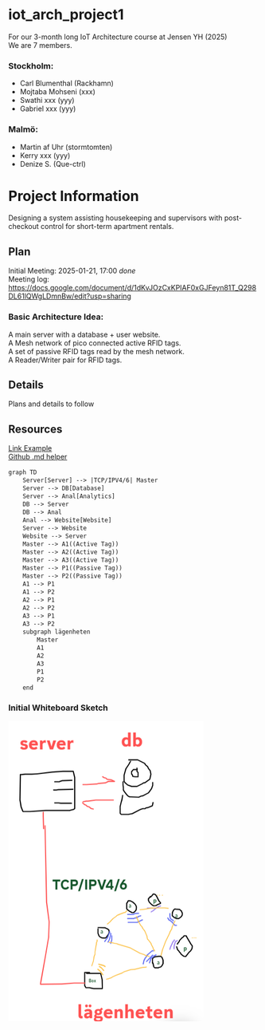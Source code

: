 # iot_arch_project1

For our 3-month long IoT Architecture course at Jensen YH (2025)  
We are 7 members.  
### Stockholm:
* Carl Blumenthal (Rackhamn)
* Mojtaba Mohseni (xxx)
* Swathi xxx (yyy)
* Gabriel xxx (yyy)
### Malmö:
* Martin af Uhr (stormtomten)
* Kerry xxx (yyy)
* Denize S. (Que-ctrl)

# Project Information
Designing a system assisting housekeeping and supervisors with post-checkout control for short-term apartment rentals.
  
## Plan
Initial Meeting: 2025-01-21, 17:00 _done_    
Meeting log: https://docs.google.com/document/d/1dKvJOzCxKPIAF0xGJFeyn81T_Q298DL61lQWgLDmnBw/edit?usp=sharing  

### Basic Architecture Idea:  
A main server with a database + user website.  
A Mesh network of pico connected active RFID tags.  
A set of passive RFID tags read by the mesh network.  
A Reader/Writer pair for RFID tags.  
  
## Details
Plans and details to follow
  
## Resources
[Link Example](http://google.com)  
[Github .md helper](https://gist.github.com/allysonsilva/85fff14a22bbdf55485be947566cc09e)  

```mermaid
graph TD
    Server[Server] --> |TCP/IPV4/6| Master
    Server --> DB[Database]
    Server --> Anal[Analytics]
    DB --> Server
    DB --> Anal
    Anal --> Website[Website]
    Server --> Website
    Website --> Server
    Master --> A1((Active Tag))
    Master --> A2((Active Tag))
    Master --> A3((Active Tag))
    Master --> P1((Passive Tag))
    Master --> P2((Passive Tag))
    A1 --> P1
    A1 --> P2
    A2 --> P1
    A2 --> P2
    A3 --> P1
    A3 --> P2
    subgraph lägenheten
        Master
        A1
        A2
        A3
        P1
        P2
    end
```

### Initial Whiteboard Sketch
![Whiteboard Sketch](https://github.com/Rackhamn/iot_arch_project1/blob/main/Resources/Screenshot%202025-01-23%20094007.png)
